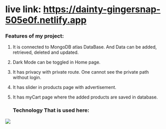 #  live link: https://dainty-gingersnap-505e0f.netlify.app

###  Features of my project:
1. It is connected to MongoDB atlas DataBase. And Data can be added, retrieved, deleted and updated.
2. Dark Mode can be toggled in Home page.
3. It has privacy with private route. One cannot see the private path without login.
4. It has slider in products page with advertisement.
5. It has myCart page where the added products are saved in database.

   ### Technology That is used here:
   <p align="center">
  <a href="https://skillicons.dev">
    <img src="https://skillicons.dev/icons?i=git,css,figma,firebase,github,html,js,netlify,react,tailwind,vercel,vite,vscode" />
  </a>
</p>
